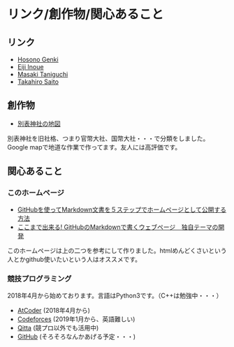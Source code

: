 # **リンク/創作物/関心あること**
## **リンク**
- [Hosono Genki](https://genki-hosono.github.io/math/)
- [Eiji Inoue](https://www.ms.u-tokyo.ac.jp/~eijinoe/homepage/Eiji.html)
- [Masaki Taniguchi](https://www.ms.u-tokyo.ac.jp/~masakit/Homepage.html)
- [Takahiro Saito](http://www.math.tsukuba.ac.jp/~takahiro/)

## **創作物**
-  [別表神社の地図](https://drive.google.com/open?id=1JxWpfm2hv-z9RfYKFUQWAVUPeHI&usp=sharing)

別表神社を旧社格、つまり官幣大社、国幣大社・・・で分類をしました。Google mapで地道な作業で作ってます。友人には高評価です。

## **関心あること**
### このホームページ
- [GitHubを使ってMarkdown文書を５ステップでホームページとして公開する方法](https://qiita.com/MahoTakara/items/3800e9dc83b530d0a050)
- [ここまで出来る! GitHubのMarkdownで書くウェブページ　独自テーマの開発](https://qiita.com/MahoTakara/items/e3d88a0d5d128bb07b27)

このホームページは上の二つを参考にして作りました。htmlめんどくさいという人とかgithub使いたいという人はオススメです。

### 競技プログラミング
2018年4月から始めております。言語はPython3です。（C++は勉強中・・・）
- [AtCoder](https://atcoder.jp/users/okumura) (2018年4月から)
- [Codeforces](https://codeforces.com/profile/okumura) (2019年1月から、英語難しい)
- [Qitta](https://qiita.com/Kentaro_okumura) (競プロ以外でも活用中)
- [GitHub](https://github.com/masataka123) (そろそろなんかあげる予定・・・)


